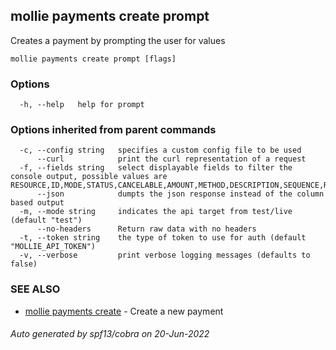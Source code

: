 ## mollie payments create prompt

Creates a payment by prompting the user for values

```
mollie payments create prompt [flags]
```

### Options

```
  -h, --help   help for prompt
```

### Options inherited from parent commands

```
  -c, --config string   specifies a custom config file to be used
      --curl            print the curl representation of a request
  -f, --fields string   select displayable fields to filter the console output, possible values are RESOURCE,ID,MODE,STATUS,CANCELABLE,AMOUNT,METHOD,DESCRIPTION,SEQUENCE,REMAINING,REFUNDED,CAPTURED,SETTLEMENT,APP_FEE,CREATED_AT,AUTHORIZED_AT,EXPIRES,PAID_AT,FAILED_AT,CANCELED_AT,CUSTOMER_ID,SETTLEMENT_ID,MANDATE_ID,SUBSCRIPTION_ID,ORDER_ID,REDIRECT,WEBHOOK,LOCALE,COUNTRY
      --json            dumpts the json response instead of the column based output
  -m, --mode string     indicates the api target from test/live (default "test")
      --no-headers      Return raw data with no headers
  -t, --token string    the type of token to use for auth (default "MOLLIE_API_TOKEN")
  -v, --verbose         print verbose logging messages (defaults to false)
```

### SEE ALSO

* [mollie payments create](mollie_payments_create.md)	 - Create a new payment

###### Auto generated by spf13/cobra on 20-Jun-2022
